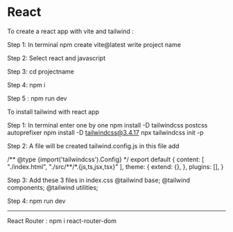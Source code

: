 # React

To create a react app with vite and tailwind :

Step 1: In terminal npm create vite@latest
write project name

Step 2: Select react and javascript

Step 3: cd projectname

Step 4: npm i

Step 5 : npm run dev

To install tailwind with react app

Step 1: In terminal enter one by one npm install -D tailwindcss postcss autoprefixer
npm install -D tailwindcss@3.4.17
npx tailwindcss init -p

Step 2: A file will be created tailwind.config.js in this file add

/** @type {import('tailwindcss').Config} \*/
export default {
content: [
"./index.html",
"./src/**/\*.{js,ts,jsx,tsx}"
],
theme: {
extend: {},
},
plugins: [],
}

Step 3: Add these 3 files in index.css
@tailwind base;
@tailwind components;
@tailwind utilities;

Step 4: npm run dev


----------------------------------------------------------------------------------------------------
React Router :  npm i react-router-dom

